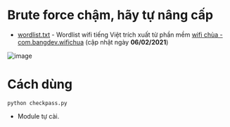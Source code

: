 # Brute force chậm, hãy tự nâng cấp
 - [wordlist.txt](wordlist.txt) - Wordlist wifi tiếng Việt trích xuất từ phần mềm [wifi chùa - com.bangdev.wifichua](https://apps.apple.com/us/app/id816966085) (cập nhật ngày **06/02/2021**)


![image](https://github.com/terris91/check-pass-wifi/assets/95265895/a17312c7-774b-4aac-8cf5-d4216574febb)

# Cách dùng
```
python checkpass.py
```
- Module tự cài.

